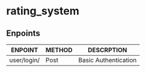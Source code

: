 # rating_system

## Enpoints

| ENPOINT | METHOD | DESCRPTION |
|---------|--------|------------|
| user/login/ | Post | Basic Authentication |